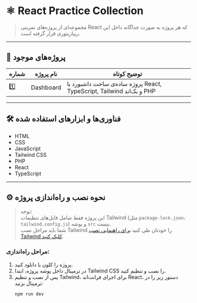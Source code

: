 # ⚛️ React Practice Collection

> مجموعه‌ای از پروژه‌های تمرینی React که هر پروژه به صورت جداگانه داخل این ریپازیتوری قرار گرفته است.

---

## 📂 پروژه‌های موجود

| شماره | نام پروژه | توضیح کوتاه                                                           |
| ----- | --------- | --------------------------------------------------------------------- |
| 1️⃣    | Dashboard | پروژه ساده‌ی ساخت داشبورد با React, TypeScript, Tailwind و بک‌اند PHP |

---

## 🛠️ فناوری‌ها و ابزارهای استفاده شده

- HTML
- CSS
- JavaScript
- Tailwind CSS
- PHP
- React
- TypeScript

---

## ⚙️ نحوه نصب و راه‌اندازی پروژه

> توجه:  
> این پروژه فقط شامل فایل‌های تنظیمات Tailwind (مثل `package-lock.json`، `tailwind.config.js`) و پوشه `src` نیست.  
> شما باید مراحل نصب Tailwind را خودتان طی کنید [برای راهنمایی نصب Tailwind کلیک کنید](https://tailwindcss.com/docs/installation).

### مراحل راه‌اندازی:

1. پروژه را کلون یا دانلود کنید.
2. در ترمینال داخل پوشه پروژه، ابتدا Tailwind CSS را نصب و تنظیم کنید.
3. پس از نصب و تنظیم Tailwind، برای اجرای فرانت‌اند React، دستور زیر را در ترمینال بزنید:
   ```bash
   npm run dev
   ```
